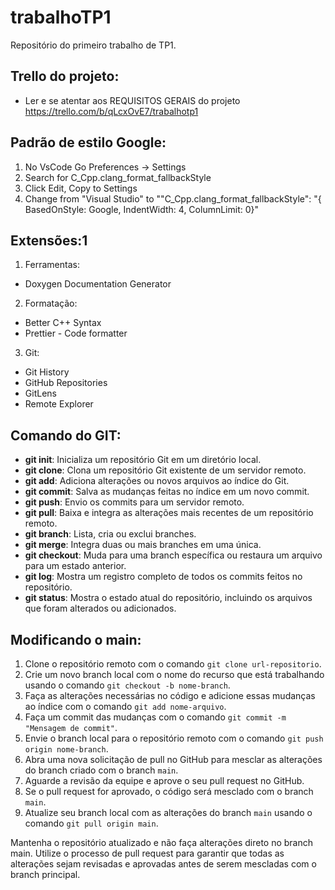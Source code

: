 # trabalhoTP1
Repositório do primeiro trabalho de TP1.

## Trello do projeto:

  * Ler e se atentar aos REQUISITOS GERAIS do projeto
    https://trello.com/b/qLcxOvE7/trabalhotp1
  
## Padrão de estilo Google:

  1. No VsCode Go Preferences -> Settings
  2. Search for C_Cpp.clang_format_fallbackStyle
  3. Click Edit, Copy to Settings
  4. Change from "Visual Studio" to ""C_Cpp.clang_format_fallbackStyle": "{ BasedOnStyle: Google, IndentWidth: 4, ColumnLimit: 0}"
  
## Extensões:1
    
 1. Ferramentas:
   * Doxygen Documentation Generator
    
 2. Formatação:  
  * Better C++ Syntax
  * Prettier - Code formatter
    
 3. Git:
  * Git History
  * GitHub Repositories
  * GitLens
  * Remote Explorer
    
## Comando do GIT:
 * **git init**: Inicializa um repositório Git em um diretório local.
 * **git clone**: Clona um repositório Git existente de um servidor remoto.
 * **git add**: Adiciona alterações ou novos arquivos ao índice do Git.
 * **git commit**: Salva as mudanças feitas no índice em um novo commit.
 * **git push**: Envio os commits para um servidor remoto.
 * **git pull**: Baixa e integra as alterações mais recentes de um repositório remoto.
 * **git branch**: Lista, cria ou exclui branches.
 * **git merge**: Integra duas ou mais branches em uma única.
 * **git checkout**: Muda para uma branch específica ou restaura um arquivo para um estado anterior.
 * **git log**: Mostra um registro completo de todos os commits feitos no repositório.
 * **git status**: Mostra o estado atual do repositório, incluindo os arquivos que foram alterados ou adicionados.

## Modificando o __main__:
 1. Clone o repositório remoto com o comando `git clone url-repositorio`.
 2. Crie um novo branch local com o nome do recurso que está trabalhando usando o comando `git checkout -b nome-branch`.
 3. Faça as alterações necessárias no código e adicione essas mudanças ao índice com o comando `git add nome-arquivo`.
 4. Faça um commit das mudanças com o comando `git commit -m "Mensagem de commit"`.
 5. Envie o branch local para o repositório remoto com o comando `git push origin nome-branch`.
 6. Abra uma nova solicitação de pull no GitHub para mesclar as alterações do branch criado com o branch `main`.
 7. Aguarde a revisão da equipe e aprove o seu pull request no GitHub.
 8. Se o pull request for aprovado, o código será mesclado com o branch `main`.
 9. Atualize seu branch local com as alterações do branch `main` usando o comando `git pull origin main`.

 Mantenha o repositório atualizado e não faça alterações direto no branch main. Utilize o processo de pull request para garantir que todas as alterações sejam revisadas e aprovadas antes de serem mescladas com o branch principal.

